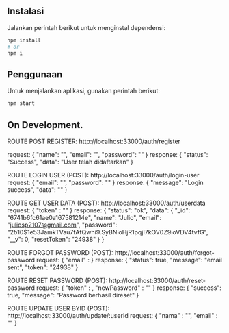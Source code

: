 ## Instalasi

Jalankan perintah berikut untuk menginstal dependensi:

```bash
npm install
# or
npm i
```

## Penggunaan

Untuk menjalankan aplikasi, gunakan perintah berikut:

```bash
npm start
```

## On Development.

ROUTE POST REGISTER:
http://localhost:33000/auth/register

request:
{
"name": "",
"email": "",
"password": ""
}
response:
{
"status": "Success",
"data": "User telah didaftarkan"
}

ROUTE LOGIN USER (POST):
http://localhost:33000/auth/login-user
request:
{
"email": "",
"password": ""
}
response:
{
"message": "Login success",
"data": ""
}

ROUTE GET USER DATA (POST):
http://localhost:33000/auth/userdata
request:
{
"token" : ""
}
response:
{
"status": "ok",
"data": {
"\_id": "6741b6fc61ae0a167581214e",
"name": "Julio",
"email": "juliosp2107@gmail.com",
"password": "$2b$10$1e53JamkTVau7fAfQwhi9.SyBNloHjR1pqjI7kOV0Z9ioVDV4tvfG",
"\_\_v": 0,
"resetToken": "24938"
}
}

ROUTE FORGOT PASSWORD (POST):
http://localhost:33000/auth/forgot-password
request:
{
"email" :
}
response:
{
"status": true,
"message": "email sent",
"token": "24938"
}

ROUTE RESET PASSWORD (POST):
http://localhost:33000/auth/reset-password
request:
{
"token" : ,
"newPassword" : ""
}
response:
{
"success": true,
"message": "Password berhasil direset"
}

ROUTE UPDATE USER BYID (POST):
http://localhost:33000/auth/update/:userId
request:
{
"nama" : "",
"email" : ""
}
